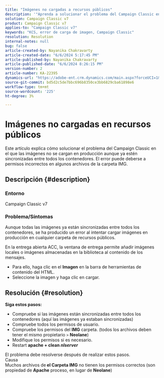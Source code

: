 ```yaml
---
title: "Imágenes no cargadas a recursos públicos"
description: '"Aprenda a solucionar el problema del Campaign Classic en el que todas las imágenes se sincronizan entre todos los contenedores, pero no se cargan".'
solution: Campaign Classic v7
product: Campaign Classic v7
applies-to: "Campaign Classic v7"
keywords: "KCS, error de carga de imagen, Campaign Classic"
resolution: Resolution
internal-notes: null
bug: false
article-created-by: Nayanika Chakravarty
article-created-date: "6/6/2024 5:17:45 PM"
article-published-by: Nayanika Chakravarty
article-published-date: "6/6/2024 8:26:15 PM"
version-number: 2
article-number: KA-22395
dynamics-url: "https://adobe-ent.crm.dynamics.com/main.aspx?forceUCI=1&pagetype=entityrecord&etn=knowledgearticle&id=9cdeb2af-2824-ef11-840a-00224809adb3"
source-git-commit: bd5d2c5de7bbc696b8350ce3bb6829cba61898e6
workflow-type: tm+mt
source-wordcount: '225'
ht-degree: 3%

---
```


# Imágenes no cargadas en recursos públicos


Este artículo explica cómo solucionar el problema del Campaign Classic en el que las imágenes no se cargan en producción aunque ya estén sincronizadas entre todos los contenedores. El error puede deberse a permisos incorrectos en algunos archivos de la carpeta IMG.

## Descripción {#description}


### <b>Entorno </b>

Campaign Classic v7

### <b>Problema/Síntomas</b>

Aunque todas las imágenes ya están sincronizadas entre todos los contenedores, se ha producido un error al intentar cargar imágenes en producción en cualquier carpeta de recursos públicos.

En la entrega abierta ACC, la ventana de entrega permite añadir imágenes locales o imágenes almacenadas en la biblioteca al contenido de los mensajes.

- Para ello, haga clic en el <b>Imagen</b> en la barra de herramientas de contenido del HTML.
- Seleccione la imagen y haga clic en cargar.



## Resolución {#resolution}

<b>Siga estos pasos:</b>
- Compruebe si las imágenes están sincronizadas entre todos los contenedores (aquí las imágenes ya estaban sincronizadas)
- Compruebe todos los permisos de usuario.
- Compruebe los permisos del <b>IMG</b> carpeta. (todos los archivos deben tener el mismo propietario `>`  <b>Neolane</b>)
- Modifique los permisos si es necesario.
- Restart <b>apache + clean *nlserver</b>*


El problema debe resolverse después de realizar estos pasos.
<br>Causa <br>
Muchos archivos de<b> el </b><b>Carpeta IMG</b> no tienen los permisos correctos (son propiedad de <b>Apache</b> proceso, en lugar de <b>Neolane</b>)
